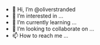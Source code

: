 - 👋 Hi, I’m @oliverstranded
- 👀 I’m interested in ...
- 🌱 I’m currently learning ...
- 💞️ I’m looking to collaborate on ...
- 📫 How to reach me ...

<!---
oliverstranded/oliverstranded is a ✨ special ✨ repository because its `README.md` (this file) appears on your GitHub profile.
You can click the Preview link to take a look at your changes.
--->
